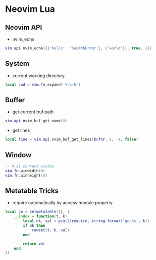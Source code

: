 # Neovim Lua

## Neovim API

- nvim_echo
```lua
vim.api.nvim_echo({{'hello', 'healthError'}, {'world'}}, true, {})
```

## System

- current working directory
```lua
local cwd = vim.fn.expand('%:p:h')
```

## Buffer

- get current buf path
```lua
vim.api.nvim_buf_get_name(0)
```

- get lines
```lua
local line = vim.api.nvim_buf_get_lines(bufnr, 1, -1, false)
```

## Window

```lua
-- 0 is current window
vim.fn.winwidth(0)
vim.fn.winheight(0)
```

## Metatable Tricks

- require automatically by access module property
```lua
local go = setmetatable({}, {
    __index = function(t, k)
        local ok, val = pcall(require, string.format('go.%s', k))
        if ok then
            rawset(t, k, val)
        end

        return val
    end
})
```

